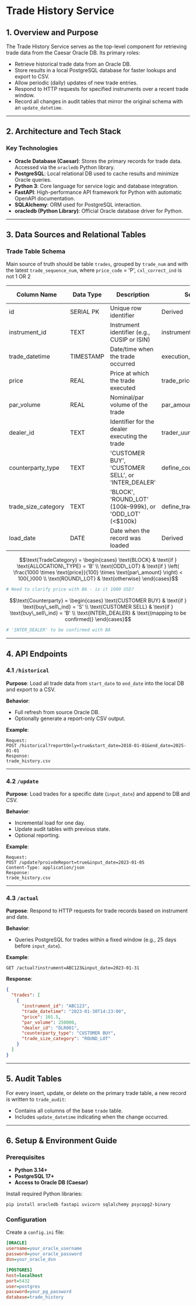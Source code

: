 # Trade History Service

## 1. Overview and Purpose

The Trade History Service serves as the top-level component for retrieving trade data from the Caesar Oracle DB. Its primary roles:

- Retrieve historical trade data from an Oracle DB.
- Store results in a local PostgreSQL database for faster lookups and export to CSV.
- Allow periodic (daily) updates of new trade entries.
- Respond to HTTP requests for specified instruments over a recent trade window.
- Record all changes in audit tables that mirror the original schema with an `update_datetime`.

---

## 2. Architecture and Tech Stack

### Key Technologies

- **Oracle Database (Caesar)**: Stores the primary records for trade data. Accessed via the `oracledb` Python library.
- **PostgreSQL**: Local relational DB used to cache results and minimize Oracle queries.
- **Python 3**: Core language for service logic and database integration.
- **FastAPI**: High-performance API framework for Python with automatic OpenAPI documentation.
- **SQLAlchemy**: ORM used for PostgreSQL interaction.
- **oracledb (Python Library)**: Official Oracle database driver for Python.

---

## 3. Data Sources and Relational Tables

### Trade Table Schema

Main source of truth should be table `trades`, grouped by `trade_num` and with the latest `trade_sequence_num`, where `price_code` = 'P', `cxl_correct_ind` is not 1 OR 2

| Column Name          | Data Type         | Description                                                         | Source    | CSV Export |
|----------------------|-------------------|---------------------------------------------------------------------|-----------|------------|
| id                   | SERIAL PK         | Unique row identifier                                               | Derived   | No         |
| instrument_id        | TEXT              | Instrument identifier (e.g., CUSIP or ISIN)                         | instrument_id       | Yes        |
| trade_datetime       | TIMESTAMP         | Date/time when the trade occurred                                   | execution_time       | Yes        |
| price                | REAL              | Price at which the trade executed                                   | trade_price        | Yes        |
| par_volume           | REAL              | Nominal/par volume of the trade                                     | par_amount       | Yes        |
| dealer_id            | TEXT              | Identifier for the dealer executing the trade                       | trader_uuname       | Yes        |
| counterparty_type    | TEXT              | 'CUSTOMER BUY', 'CUSTOMER SELL', or 'INTER_DEALER'                  | define_counterparty()       | Yes        |
| trade_size_category  | TEXT              | 'BLOCK', 'ROUND_LOT' ($100k–$999k), or 'ODD_LOT' (<$100k)   | define_trade_category() | Yes        |
| load_date            | DATE              | Date when the record was loaded                                     | Derived   | No         |

```math
\text{TradeCategory} = 
\begin{cases}
\text{BLOCK} & \text{if } \text{ALLOCATION\_TYPE} = 'B' \\
\text{ODD\_LOT} & \text{if } \left( \frac{1000 \times \text{price}}{100} \times \text{par\_amount} \right) < 100{,}000 \\
\text{ROUND\_LOT} & \text{otherwise}
\end{cases}
```
```python
# Need to clarify price with BA - is it 1000 USD?
```

```math
\text{Counterparty} = 
\begin{cases}
\text{CUSTOMER BUY} & \text{if } \text{buy\_sell\_ind} = 'S' \\
\text{CUSTOMER SELL} & \text{if } \text{buy\_sell\_ind} = 'B' \\
\text{INTER\_DEALER} & \text{(mapping to be confirmed)}
\end{cases}
```
``` python
# 'INTER_DEALER' to be confirmed with BA
```

---

## 4. API Endpoints

### 4.1 `/historical`

**Purpose**: Load all trade data from `start_date` to `end_date` into the local DB and export to a CSV.

**Behavior**:
- Full refresh from source Oracle DB.
- Optionally generate a report-only CSV output.

**Example**:
```http
Request:
POST /historical?reportOnly=true&start_date=2018-01-01&end_date=2025-01-01
Response:
trade_history.csv
```

---

### 4.2 `/update`

**Purpose**: Load trades for a specific date (`input_date`) and append to DB and CSV.

**Behavior**:
- Incremental load for one day.
- Update audit tables with previous state.
- Optional reporting.

**Example**:
```http
Request:
POST /update?proivdeReport=true&input_date=2023-01-05
Content-Type: application/json
Response:
trade_history.csv
```

---

### 4.3 `/actual`

**Purpose**: Respond to HTTP requests for trade records based on instrument and date.

**Behavior**:
- Queries PostgreSQL for trades within a fixed window (e.g., 25 days before `input_date`).

**Example**:
```http
GET /actual?instrument=ABC123&input_date=2023-01-31
```

**Response**:
```json
{
  "trades": [
    {
      "instrument_id": "ABC123",
      "trade_datetime": "2023-01-30T14:23:00",
      "price": 101.5,
      "par_volume": 250000,
      "dealer_id": "DLR001",
      "counterparty_type": "CUSTOMER BUY",
      "trade_size_category": "ROUND_LOT"
    }
  ]
}
```

---

## 5. Audit Tables

For every insert, update, or delete on the primary trade table, a new record is written to `trade_audit`:

- Contains all columns of the base `trade` table.
- Includes `update_datetime` indicating when the change occurred.

---

## 6. Setup & Environment Guide

### Prerequisites

- **Python 3.14+**
- **PostgreSQL 17+**
- **Access to Oracle DB (Caesar)**

Install required Python libraries:
```bash
pip install oracledb fastapi uvicorn sqlalchemy psycopg2-binary
```

### Configuration

Create a `config.ini` file:

```ini
[ORACLE]
username=your_oracle_username
password=your_oracle_password
dsn=your_oracle_dsn

[POSTGRES]
host=localhost
port=5432
user=postgres
password=your_pg_password
database=trade_history
```